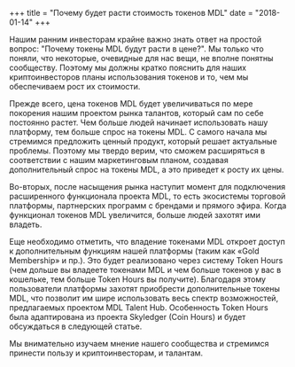 +++
title = "Почему будет расти стоимость токенов MDL"
date = "2018-01-14"
+++

Нашим ранним инвесторам крайне важно знать ответ на простой вопрос: "Почему токены MDL будут расти в цене?". Мы только что поняли, что некоторые, очевидные для нас вещи, не вполне понятны сообществу. Поэтому мы должны кратко пояснить для наших криптоинвесторов планы использования токенов и то, чем мы обеспечиваем рост их стоимости.

Прежде всего, цена токенов MDL будет увеличиваться по мере покорения нашим проектом рынка талантов, который сам по себе постоянно растет. Чем больше людей начинает использовать нашу платформу, тем больше спрос на токены MDL. С самого начала мы стремимся предложить ценный продукт, который решает актуальные проблемы. Поэтому мы твердо верим, что сможем расширяться в соответствии с нашим маркетинговым планом, создавая дополнительный спрос на токены MDL, а это приведет к росту их цены.

Во-вторых, после насыщения рынка наступит момент для подключения расширенного функционала проекта MDL, то есть экосистемы торговой платформы, партнерских программ с брендами и прямого эфира. Когда функционал токенов MDL увеличится, больше людей захотят ими владеть.

Еще необходимо отметить, что владение токенами MDL откроет доступ к дополнительным функциям нашей платформы (таким как «Gold Membership» и пр.). Это будет реализовано через систему Token Hours (чем дольше вы владеете токенами MDL и чем больше токенов у вас в кошельке, тем больше Token Hours вы получите). Благодаря этому пользователи платформы захотят приобрести дополнительные токены MDL, что позволит им шире использовать весь спектр возможностей, предлагаемых проектом MDL Talent Hub. Особенность Token Hours была адаптирована из проекта Skyledger (Coin Hours) и будет обсуждаться в следующей статье.

Мы внимательно изучаем мнение нашего сообщества и стремимся принести пользу и криптоинвесторам, и талантам.
